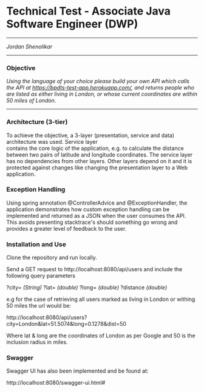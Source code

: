 # Technical Test - Associate Java Software Engineer (DWP)
***
*Jordan Shenolikar*
***
### Objective

*Using the language of your choice please build your own API which calls the API at
https://bpdts-test-app.herokuapp.com/, and returns people who are listed as either living in London, or whose current 
coordinates are within 50 miles of London.*
***

### Architecture (3-tier)
To achieve the objective, a 3-layer (presentation, service and data) architecture was used. Service layer  
contains the core logic of the application, e.g. to calculate the distance between two pairs of latitude and longitude 
coordinates. The service layer has no dependencies from other layers. Other layers depend on it and it is protected 
against changes like changing the presentation layer to a Web application. 

### Exception Handling
Using spring annotation @ControllerAdvice and @ExceptionHandler, the application demonstrates how custom exception 
handling can be implemented and returned as a JSON when the user consumes the API. This avoids presenting stacktrace's 
should something go wrong and provides a greater level of feedback to the user.

### Installation and Use
Clone the repository and run locally.

Send a GET request to http://localhost:8080/api/users and include the following query parameters

?city= *(String)*
?lat= *(double)*
?long= *(double)*
?distance *(double)*

e.g for the case of retrieving all users marked as living in London or withing 50 miles the url would be:

http://localhost:8080/api/users?city=London&lat=51.5074&long=0.1278&dist=50

Where lat & long are the coordinates of London as per Google and 50 is the inclusion radius in miles.

### Swagger
Swagger UI has also been implemented and be found at:

http://localhost:8080/swagger-ui.html#







